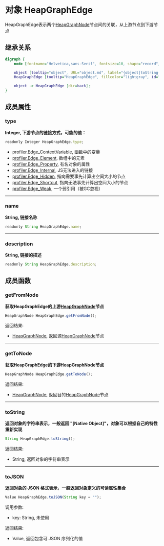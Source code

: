 # 对象 HeapGraphEdge
HeapGraphEdge表示两个[HeapGraphNode](HeapGraphNode.md)节点间的关联，从上游节点到下游节点

## 继承关系
```dot
digraph {
    node [fontname="Helvetica,sans-Serif", fontsize=10, shape="record", style="filled", fillcolor="white"];

    object [tooltip="object", URL="object.md", label="{object|toString()\ltoJSON()\l}"];
    HeapGraphEdge [tooltip="HeapGraphEdge", fillcolor="lightgray", id="me", label="{HeapGraphEdge|type\lname\ldescription\l|getFromNode()\lgetToNode()\l}"];

    object -> HeapGraphEdge [dir=back];
}
```

## 成员属性
        
### type
**Integer, 下游节点的链接方式，可能的值：**

```JavaScript
readonly Integer HeapGraphEdge.type;
```

- [profiler.Edge_ContextVariable](../../module/ifs/profiler.md#Edge_ContextVariable),  函数中的变量
- [profiler.Edge_Element](../../module/ifs/profiler.md#Edge_Element),          数组中的元素
- [profiler.Edge_Property](../../module/ifs/profiler.md#Edge_Property),         有名对象的属性
- [profiler.Edge_Internal](../../module/ifs/profiler.md#Edge_Internal),         JS无法进入的链接
- [profiler.Edge_Hidden](../../module/ifs/profiler.md#Edge_Hidden),           指向需要事先计算出空间大小的节点
- [profiler.Edge_Shortcut](../../module/ifs/profiler.md#Edge_Shortcut),         指向无法事先计算出空间大小的节点
- [profiler.Edge_Weak](../../module/ifs/profiler.md#Edge_Weak),             一个弱引用（被GC忽视）

--------------------------
### name
**String, 链接名称**

```JavaScript
readonly String HeapGraphEdge.name;
```

--------------------------
### description
**String, 链接的描述**

```JavaScript
readonly String HeapGraphEdge.description;
```

## 成员函数
        
### getFromNode
**获取HeapGraphEdge的上游[HeapGraphNode](HeapGraphNode.md)节点**

```JavaScript
HeapGraphNode HeapGraphEdge.getFromNode();
```

返回结果:
* [HeapGraphNode](HeapGraphNode.md), 返回源[HeapGraphNode](HeapGraphNode.md)节点

--------------------------
### getToNode
**获取HeapGraphEdge的下游[HeapGraphNode](HeapGraphNode.md)节点**

```JavaScript
HeapGraphNode HeapGraphEdge.getToNode();
```

返回结果:
* [HeapGraphNode](HeapGraphNode.md), 返回目的[HeapGraphNode](HeapGraphNode.md)节点

--------------------------
### toString
**返回对象的字符串表示，一般返回 "[Native Object]"，对象可以根据自己的特性重新实现**

```JavaScript
String HeapGraphEdge.toString();
```

返回结果:
* String, 返回对象的字符串表示

--------------------------
### toJSON
**返回对象的 JSON 格式表示，一般返回对象定义的可读属性集合**

```JavaScript
Value HeapGraphEdge.toJSON(String key = "");
```

调用参数:
* key: String, 未使用

返回结果:
* Value, 返回包含可 JSON 序列化的值

